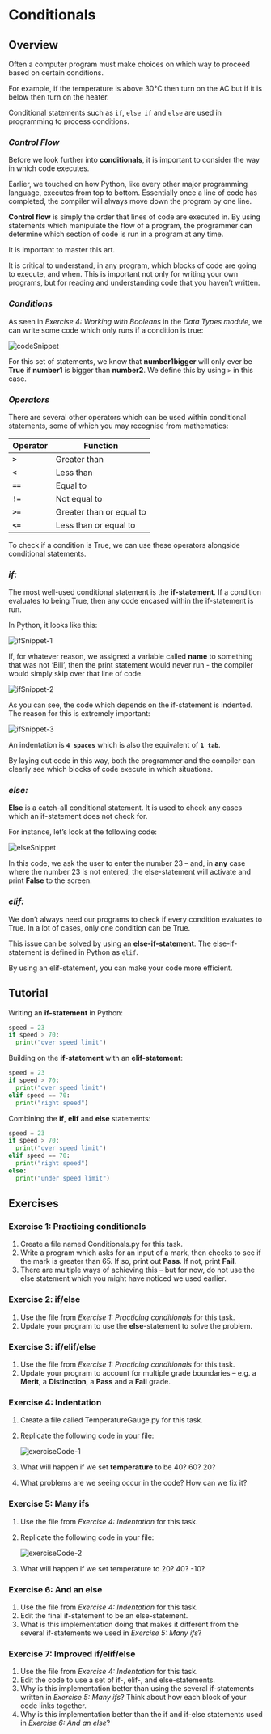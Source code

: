 # Conditionals

## Overview

Often a computer program must make choices on which way to proceed based on certain conditions.

For example, if the temperature is above 30°C then turn on the AC but if it is below then turn on the heater.

Conditional statements such as `if`, `else if` and `else` are used in programming to process conditions.

### ***Control Flow***

Before we look further into **conditionals**, it is important to consider the way in which code executes.

Earlier, we touched on how Python, like every other major programming language, executes from top to bottom. Essentially once a line of code has completed, the compiler will always move down the program by one line.

**Control flow** is simply the order that lines of code are executed in. By using statements which manipulate the flow of a program, the programmer can determine which section of code is run in a program at any time.

It is important to master this art.

It is critical to understand, in any program, which blocks of code are going to execute, and when. This is important not only for writing your own programs, but for reading and understanding code that you haven’t written.

### ***Conditions***

As seen in *Exercise 4: Working with Booleans* in the *Data Types module*, we can write some code which only runs if a condition is true:

![codeSnippet](https://imgur.com/I4KJ60Q.png)

For this set of statements, we know that **number1bigger** will only ever be **True** if **number1** is bigger than **number2**. We define this by using `>` in this case.

### ***Operators***

There are several other operators which can be used within conditional statements, some of which you may recognise from mathematics:

|   Operator    |   Function    |
|   --- |   --- |
|   **`>`**   |   Greater than    |
|   **`<`**   |   Less than   |
|   **`==`**  |   Equal to    |
|   **`!=`**  |   Not equal to    |
|   **`>=`**  |   Greater than or equal to    |
|   **`<=`**  |   Less than or equal to   |

To check if a condition is True, we can use these operators alongside conditional statements.

### ***if:***

The most well-used conditional statement is the **if-statement**. If a condition evaluates to being True, then any code encased within the if-statement is run.

In Python, it looks like this:

![ifSnippet-1](https://imgur.com/O5eqJNU.png)

If, for whatever reason, we assigned a variable called **name** to something that was not ‘Bill’, then the print statement would never run - the compiler would simply skip over that line of code.

![ifSnippet-2](https://imgur.com/lNl0VGR.png)

As you can see, the code which depends on the if-statement is indented. The reason for this is extremely important:

![ifSnippet-3](https://imgur.com/2RxArnu.png)

An indentation is **`4 spaces`** which is also the equivalent of **`1 tab`**.

By laying out code in this way, both the programmer and the compiler can clearly see which blocks of code execute in which situations.

### ***else:***

**Else** is a catch-all conditional statement. It is used to check any cases which an if-statement does not check for.

For instance, let’s look at the following code:

![elseSnippet](https://imgur.com/wBkY8DV.png)

In this code, we ask the user to enter the number 23 – and, in **any** case where the number 23 is not entered, the else-statement will activate and print **False** to the screen.

### ***elif:***

We don’t always need our programs to check if every condition evaluates to True. In a lot of cases, only one condition can be True.

This issue can be solved by using an **else-if-statement**. The else-if-statement is defined in Python as `elif`.

By using an elif-statement, you can make your code more efficient.

## Tutorial

Writing an **if-statement** in Python:

```Python
speed = 23
if speed > 70:
  print("over speed limit")
```

Building on the **if-statement** with an **elif-statement**:

```Python
speed = 23
if speed > 70:
  print("over speed limit")
elif speed == 70:
  print("right speed")
```

Combining the **if**, **elif** and **else** statements:

```Python
speed = 23
if speed > 70:
  print("over speed limit")
elif speed == 70:
  print("right speed")
else:
  print("under speed limit")
```

## Exercises

### Exercise 1: Practicing conditionals

1. Create a file named Conditionals.py for this task.
2. Write a program which asks for an input of a mark, then checks to see if the mark is greater than 65. If so, print out **Pass**. If not, print **Fail**.
3. There are multiple ways of achieving this – but for now, do not use the else statement which you might have noticed we used earlier.

### Exercise 2: if/else

1. Use the file from *Exercise 1: Practicing conditionals* for this task.
2. Update your program to use the **else**-statement to solve the problem.

### Exercise 3: if/elif/else

1. Use the file from *Exercise 1: Practicing conditionals* for this task.
2. Update your program to account for multiple grade boundaries – e.g. a **Merit**, a **Distinction**, a **Pass** and a **Fail** grade.

### Exercise 4: Indentation

1. Create a file called TemperatureGauge.py for this task.
2. Replicate the following code in your file:

    ![exerciseCode-1](https://imgur.com/kV3I417.png)

3. What will happen if we set **temperature** to be 40? 60? 20?
4. What problems are we seeing occur in the code? How can we fix it?

### Exercise 5: Many ifs

1. Use the file from *Exercise 4: Indentation* for this task.
2. Replicate the following code in your file:

    ![exerciseCode-2](https://imgur.com/Zfu2L2I.png)

3. What will happen if we set temperature to 20? 40? -10?

### Exercise 6: And an else

1. Use the file from *Exercise 4: Indentation* for this task.
2. Edit the final if-statement to be an else-statement.
3. What is this implementation doing that makes it different from the several if-statements we used in *Exercise 5: Many ifs*?

### Exercise 7: Improved if/elif/else

1. Use the file from *Exercise 4: Indentation* for this task.
2. Edit the code to use a set of if-, elif-, and else-statements.
3. Why is this implementation better than using the several if-statements written in *Exercise 5: Many ifs*? Think about how each block of your code links together.
4. Why is this implementation better than the if and if-else statements used in *Exercise 6: And an else*?
